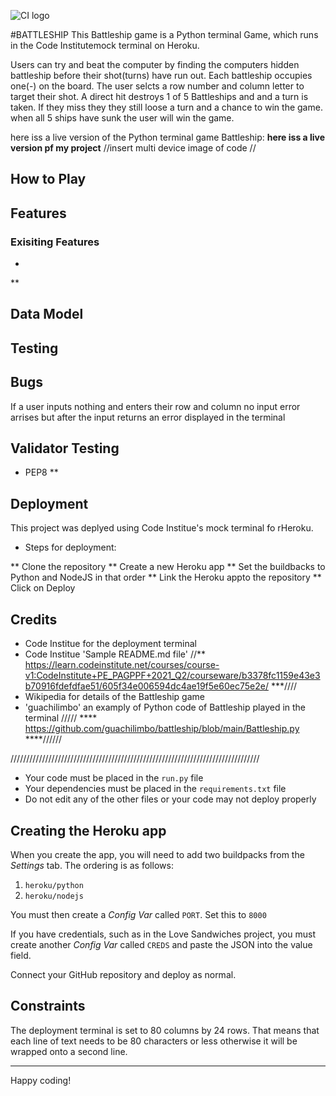 ![CI logo](https://codeinstitute.s3.amazonaws.com/fullstack/ci_logo_small.png)

#BATTLESHIP
This Battleship game is a Python terminal Game, which runs in the Code Institutemock terminal on Heroku.

Users can try and beat the computer by finding the computers hidden battleship before their shot(turns) have run out.
Each battleship occupies one(-) on the board. The user selcts a row number and column letter to target their shot.
A direct hit destroys 1 of 5 Battleships and and a turn is taken. If they miss they they still loose a turn and a chance to win the game.
when all 5 ships have sunk the user will win the game.

here iss a live version of the Python terminal game Battleship: **here iss a live version pf my project**
//insert multi device image of code //

## How to Play

## Features
### Exisiting Features
* 
** 

## Data Model


## Testing

## Bugs
If a user inputs nothing and enters their row and column no input error arrises but after the input returns an error displayed in the terminal

## Validator Testing
* PEP8
**

## Deployment
This project was deplyed using Code Institue's mock terminal fo rHeroku.

* Steps for deployment:

** Clone the repository 
** Create a new Heroku app
** Set the buildbacks to Python and NodeJS in that order
** Link the Heroku appto the repository
** Click on Deploy

## Credits 
* Code Institue for the deployment terminal
* Code Institue 'Sample README.md file' 
//**  https://learn.codeinstitute.net/courses/course-v1:CodeInstitute+PE_PAGPPF+2021_Q2/courseware/b3378fc1159e43e3b70916fdefdfae51/605f34e006594dc4ae19f5e60ec75e2e/ ***////
* Wikipedia for details of the Battleship game
* 'guachilimbo' an examply of Python code of Battleship played in the terminal
///// **** https://github.com/guachilimbo/battleship/blob/main/Battleship.py   ****//////



///////////////////////////////////////////////////////////////////////////////

* Your code must be placed in the `run.py` file
* Your dependencies must be placed in the `requirements.txt` file
* Do not edit any of the other files or your code may not deploy properly

## Creating the Heroku app

When you create the app, you will need to add two buildpacks from the _Settings_ tab. The ordering is as follows:

1. `heroku/python`
2. `heroku/nodejs`

You must then create a _Config Var_ called `PORT`. Set this to `8000`

If you have credentials, such as in the Love Sandwiches project, you must create another _Config Var_ called `CREDS` and paste the JSON into the value field.

Connect your GitHub repository and deploy as normal.

## Constraints

The deployment terminal is set to 80 columns by 24 rows. That means that each line of text needs to be 80 characters or less otherwise it will be wrapped onto a second line.

-----
Happy coding!
